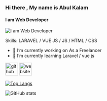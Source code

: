 ### Hi there , My name is Abul Kalam
#### I am Web Developer
![I am Web Developer]()


Skills: LARAVEL / VUE JS / JS / HTML / CSS

- 🔭 I’m currently working on As a Freelancer 
- 🌱 I’m currently learning Laravel / vue js 


[<img src='https://cdn.jsdelivr.net/npm/simple-icons@3.0.1/icons/github.svg' alt='github' height='40'>](https://github.com/abulkalama800)  [<img src='https://cdn.jsdelivr.net/npm/simple-icons@3.0.1/icons/icloud.svg' alt='website' height='40'>](https://kalamaf.xyz)  

[![Top Langs](https://github-readme-stats.vercel.app/api/top-langs/?username=abulkalama800)](https://github.com/anuraghazra/github-readme-stats)

![GitHub stats](https://github-readme-stats.vercel.app/api?username=abulkalama800&show_icons=true)  

